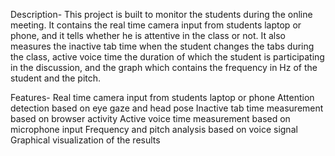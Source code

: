 Description-
This project is built to monitor the students during the online meeting. It contains the real time camera input from students laptop or phone, and it tells whether he is attentive in the class or not. It also measures the inactive tab time when the student changes the tabs during the class, active voice time the duration of which the student is participating in the discussion, and the graph which contains the frequency in Hz of the student and the pitch.

Features-
Real time camera input from students laptop or phone
Attention detection based on eye gaze and head pose
Inactive tab time measurement based on browser activity
Active voice time measurement based on microphone input
Frequency and pitch analysis based on voice signal
Graphical visualization of the results
